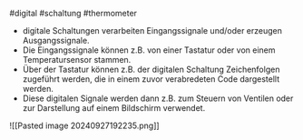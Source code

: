 #digital #schaltung #thermometer

- digitale Schaltungen verarbeiten Eingangssignale und/oder erzeugen Ausgangssignale.
- Die Eingangssignale können z.B. von einer Tastatur oder von einem Temperatursensor stammen.
- Über der Tastatur können z.B. der digitalen Schaltung Zeichenfolgen zugeführt werden, die in einem zuvor verabredeten Code dargestellt werden.
- Diese digitalen Signale werden dann z.B. zum Steuern von Ventilen oder zur Darstellung auf einem Bildschirm verwendet.

![[Pasted image 20240927192235.png]]